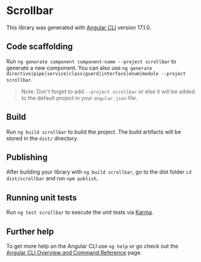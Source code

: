 # Scrollbar

This library was generated with [Angular CLI](https://github.com/angular/angular-cli) version 17.1.0.

## Code scaffolding

Run `ng generate component component-name --project scrollbar` to generate a new component. You can also use `ng generate directive|pipe|service|class|guard|interface|enum|module --project scrollbar`.
> Note: Don't forget to add `--project scrollbar` or else it will be added to the default project in your `angular.json` file. 

## Build

Run `ng build scrollbar` to build the project. The build artifacts will be stored in the `dist/` directory.

## Publishing

After building your library with `ng build scrollbar`, go to the dist folder `cd dist/scrollbar` and run `npm publish`.

## Running unit tests

Run `ng test scrollbar` to execute the unit tests via [Karma](https://karma-runner.github.io).

## Further help

To get more help on the Angular CLI use `ng help` or go check out the [Angular CLI Overview and Command Reference](https://angular.io/cli) page.
